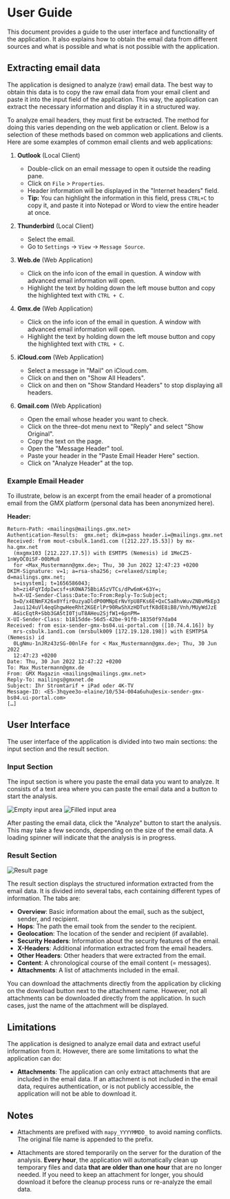 # User Guide

This document provides a guide to the user interface and functionality of the application. It also explains how to obtain the email data from different sources and what is possible and what is not possible with the application.

## Extracting email data

The application is designed to analyze (raw) email data. The best way to obtain this data is to copy the raw email data from your email client and paste it into the input field of the application. This way, the application can extract the necessary information and display it in a structured way.

To analyze email headers, they must first be extracted. The method for doing this varies depending on the web application or client. Below is a selection of these methods based on common web applications and clients. Here are some examples of common email clients and web applications:

1. **Outlook** (Local Client)

    - Double-click on an email message to open it outside the reading pane.
    - Click on `File` > `Properties`.
    - Header information will be displayed in the "Internet headers" field.
    - **Tip:** You can highlight the information in this field, press `CTRL+C` to copy it, and paste it into Notepad or Word to view the entire header at once.

2. **Thunderbird** (Local Client)

    - Select the email.
    - Go to `Settings` -> `View` -> `Message Source`.

3. **Web.de** (Web Application)

    - Click on the info icon of the email in question. A window with advanced email information will open.
    - Highlight the text by holding down the left mouse button and copy the highlighted text with `CTRL + C`.

4. **Gmx.de** (Web Application)

    - Click on the info icon of the email in question. A window with advanced email information will open.
    - Highlight the text by holding down the left mouse button and copy the highlighted text with `CTRL + C`.

5. **iCloud.com** (Web Application)

    - Select a message in "Mail" on iCloud.com.
    - Click on and then on "Show All Headers".
    - Click on and then on "Show Standard Headers" to stop displaying all headers.

6. **Gmail.com** (Web Application)

    - Open the email whose header you want to check.
    - Click on the three-dot menu next to "Reply" and select "Show Original".
    - Copy the text on the page.
    - Open the "Message Header" tool.
    - Paste your header in the "Paste Email Header Here" section.
    - Click on "Analyze Header" at the top.

### Example Email Header

To illustrate, below is an excerpt from the email header of a promotional email from the GMX platform (personal data has been anonymized here).

**Header:**

```
Return-Path: <mailings@mailings.gmx.net>
Authentication-Results:  gmx.net; dkim=pass header.i=@mailings.gmx.net
Received: from mout-csbulk.1and1.com ([212.227.15.53]) by mx-ha.gmx.net
  (mxgmx103 [212.227.17.5]) with ESMTPS (Nemesis) id 1MeCZ5-1nWyOC0iSF-00bMu8
  for <Max_Mustermann@gmx.de>; Thu, 30 Jun 2022 12:47:23 +0200
DKIM-Signature: v=1; a=rsa-sha256; c=relaxed/simple; d=mailings.gmx.net;
  s=isystem1; t=1656586043;
  bh=zi4FqYIdpIwcsf+sK0WA75BbiA5zVTCs/dPw6mK+63Y=;
  h=X-UI-Sender-Class:Date:To:From:Reply-To:Subject;
  b=D/x4ENmFX26x0Yfir0uzyaDldP00MNpErNvYpU8FKs6E+QxC5a8hvWuvZNBvMkEp3
  Jaui124uVl4eqGhgwHeeRht2KGErlPr90RwShXzHDTutfK8dE8iB8/Vnh/MUyWdJzE
  AGicEqtR+Sbb3GA5tI0TjuT8AHeu2SjfW1+6pnPM=
X-UI-Sender-Class: b1815dde-56d5-42be-91f0-18350f97da04
Received: from esix-sender-gmx-bs04.ui-portal.com ([10.74.4.16]) by
  mrs-csbulk.1and1.com (mrsbulk009 [172.19.128.198]) with ESMTPSA (Nemesis) id
  0LgNmu-1nJRz43zSG-00nlFe for < Max_Mustermann@gmx.de>; Thu, 30 Jun 2022
  12:47:23 +0200
Date: Thu, 30 Jun 2022 12:47:22 +0200
To: Max_Mustermann@gmx.de
From: GMX Magazin <mailings@mailings.gmx.net>
Reply-To: mailings@gmxnet.de
Subject: Ihr Stromtarif + iPad oder 4K-TV
Message-ID: <E5-3hqyee3o-elaine/10/534-004a6uhu@esix-sender-gmx-bs04.ui-portal.com>
[…]
```

## User Interface

The user interface of the application is divided into two main sections: the input section and the result section.

### Input Section

The input section is where you paste the email data you want to analyze. It consists of a text area where you can paste the email data and a button to start the analysis.

![Empty input area](../assets/input_area_empty.png)
![Filled input area](../assets/input_area_filled.png)

After pasting the email data, click the "Analyze" button to start the analysis. This may take a few seconds, depending on the size of the email data. A loading spinner will indicate that the analysis is in progress.

### Result Section

![Result page](../assets/screenshot.png)

The result section displays the structured information extracted from the email data. It is divided into several tabs, each containing different types of information. The tabs are:

-   **Overview**: Basic information about the email, such as the subject, sender, and recipient.
-   **Hops**: The path the email took from the sender to the recipient.
-   **Geolocation**: The location of the sender and recipient (if available).
-   **Security Headers**: Information about the security features of the email.
-   **X-Headers**: Additional information extracted from the email headers.
-   **Other Headers**: Other headers that were extracted from the email.
-   **Content**: A chronological course of the email content (= messages).
-   **Attachments**: A list of attachments included in the email.

You can download the attachments directly from the application by clicking on the download button next to the attachment name. However, not all attachments can be downloaded directly from the application. In such cases, just the name of the attachment will be displayed.

## Limitations

The application is designed to analyze email data and extract useful information from it. However, there are some limitations to what the application can do:

-   **Attachments**: The application can only extract attachments that are included in the email data. If an attachment is not included in the email data, requires authentication, or is not publicly accessible, the application will not be able to download it.

## Notes

-   Attachments are prefixed with `mapy_YYYYMMDD_` to avoid naming conflicts. The original file name is appended to the prefix.

-   Attachments are stored temporarily on the server for the duration of the analysis. **Every hour**, the application will automatically clean up temporary files and data **that are older than one hour** that are no longer needed. If you need to keep an attachment for longer, you should download it before the cleanup process runs or re-analyze the email data.
